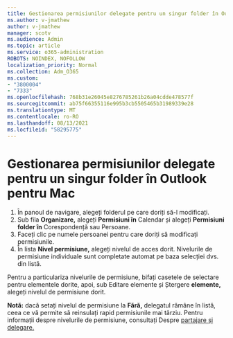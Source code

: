```yaml
---
title: Gestionarea permisiunilor delegate pentru un singur folder în Outlook pentru Mac
ms.author: v-jmathew
author: v-jmathew
manager: scotv
ms.audience: Admin
ms.topic: article
ms.service: o365-administration
ROBOTS: NOINDEX, NOFOLLOW
localization_priority: Normal
ms.collection: Adm_O365
ms.custom:
- "3800004"
- "7333"
ms.openlocfilehash: 768b31e26045e8276785261b26a04cdde478577f
ms.sourcegitcommit: ab75f66355116e995b3cb5505465b31989339e28
ms.translationtype: MT
ms.contentlocale: ro-RO
ms.lasthandoff: 08/13/2021
ms.locfileid: "58295775"
---
```

# <a name="manage-delegate-permissions-for-a-single-folder-in-outlook-for-mac"></a>Gestionarea permisiunilor delegate pentru un singur folder în Outlook pentru Mac

1. În panoul de navigare, alegeți folderul pe care doriți să-l modificați.
2. Sub fila **Organizare,** alegeți **Permisiuni în** Calendar și alegeți **Permisiuni folder în** Corespondență sau Persoane.
3. Faceți clic pe numele persoanei pentru care doriți să modificați permisiunile.
4. În lista **Nivel permisiune,** alegeți nivelul de acces dorit. Nivelurile de permisiune individuale sunt completate automat pe baza selecției dvs. din listă.

Pentru a particulariza nivelurile de permisiune, bifați casetele  de selectare pentru elementele dorite, apoi, sub Editare elemente și Ștergere **elemente,** alegeți nivelul de permisiune dorit.

**Notă:** dacă setați nivelul de permisiune la **Fără,** delegatul rămâne în listă, ceea ce vă permite să reinsulați rapid permisiunile mai târziu. Pentru informații despre nivelurile de permisiune, consultați Despre [partajare și delegare.](https://support.microsoft.com/office/options-for-sharing-and-delegating-folders-in-outlook-for-mac-480d8054-68ce-4150-ba1e-b9b7f2fc4ce5)
